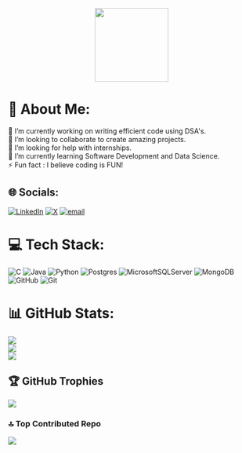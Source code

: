 <div align="center">
  <img height="150" src="https://i.imgflip.com/65efzo.gif"  />
</div>

# 💫 About Me:
🔭 I’m currently working on writing efficient code using DSA's.<br>👯 I’m looking to collaborate to create amazing projects.<br>🤝 I’m looking for help with internships.<br>🌱 I’m currently learning Software Development and Data Science.<br>⚡ Fun fact : I believe coding is FUN!


## 🌐 Socials:
[![LinkedIn](https://img.shields.io/badge/LinkedIn-%230077B5.svg?logo=linkedin&logoColor=white)](https://linkedin.com/in/https://www.linkedin.com/in/esther-akinpelu-1649a0290/) [![X](https://img.shields.io/badge/X-black.svg?logo=X&logoColor=white)](https://x.com/https://x.com/Ololadedgreat) [![email](https://img.shields.io/badge/Email-D14836?logo=gmail&logoColor=white)](mailto:akinpeluestherololade@gmail.com) 

# 💻 Tech Stack:
![C](https://img.shields.io/badge/c-%2300599C.svg?style=for-the-badge&logo=c&logoColor=white) ![Java](https://img.shields.io/badge/java-%23ED8B00.svg?style=for-the-badge&logo=openjdk&logoColor=white) ![Python](https://img.shields.io/badge/python-3670A0?style=for-the-badge&logo=python&logoColor=ffdd54) ![Postgres](https://img.shields.io/badge/postgres-%23316192.svg?style=for-the-badge&logo=postgresql&logoColor=white) ![MicrosoftSQLServer](https://img.shields.io/badge/Microsoft%20SQL%20Server-CC2927?style=for-the-badge&logo=microsoft%20sql%20server&logoColor=white) ![MongoDB](https://img.shields.io/badge/MongoDB-%234ea94b.svg?style=for-the-badge&logo=mongodb&logoColor=white) ![GitHub](https://img.shields.io/badge/github-%23121011.svg?style=for-the-badge&logo=github&logoColor=white) ![Git](https://img.shields.io/badge/git-%23F05033.svg?style=for-the-badge&logo=git&logoColor=white)
# 📊 GitHub Stats:
![](https://github-readme-stats.vercel.app/api?username=Anonymous-lady&theme=calm_pink&hide_border=false&include_all_commits=false&count_private=false)<br/>
![](https://nirzak-streak-stats.vercel.app/?user=Anonymous-lady&theme=calm_pink&hide_border=false)<br/>
![](https://github-readme-stats.vercel.app/api/top-langs/?username=Anonymous-lady&theme=calm_pink&hide_border=false&include_all_commits=false&count_private=false&layout=compact)

## 🏆 GitHub Trophies
![](https://github-profile-trophy.vercel.app/?username=Anonymous-lady&theme=shadow_red&no-frame=false&no-bg=false&margin-w=4)

### 🔝 Top Contributed Repo
![](https://github-contributor-stats.vercel.app/api?username=Anonymous-lady&limit=5&theme=calm_pink&combine_all_yearly_contributions=true)

<!-- Proudly created with GPRM ( https://gprm.itsvg.in ) -->
